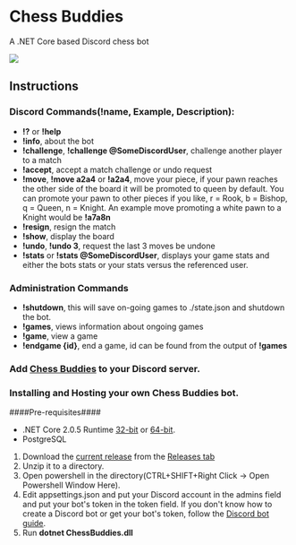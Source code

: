 # Chess Buddies
A .NET Core based Discord chess bot

<a href="https://discordbots.org/bot/400489160441462787">
  <img src="https://discordbots.org/api/widget/400489160441462787.svg" />
</a>

## Instructions

### Discord Commands(!name, Example, Description):
* **!?** or **!help**
* **!info**, about the bot
* **!challenge**, **!challenge @SomeDiscordUser**, challenge another player to a match
* **!accept**, accept a match challenge or undo request
* **!move**, **!move a2a4** or **!a2a4**, move your piece, if your pawn reaches the other side of the board it will be promoted to queen by default. You can promote your pawn to other pieces if you like, r = Rook, b = Bishop, q = Queen, n = Knight. An example move promoting a white pawn to a Knight would be **!a7a8n**
* **!resign**, resign the match
* **!show**, display the board
* **!undo**, **!undo 3**, request the last 3 moves be undone
* **!stats** or **!stats @SomeDiscordUser**, displays your game stats and either the bots stats or your stats versus the referenced user.

### Administration Commands
* **!shutdown**, this will save on-going games to ./state.json and shutdown the bot.
* **!games**, views information about ongoing games
* **!game**, view a game
* **!endgame {id}**, end a game, id can be found from the output of **!games**

### Add [Chess Buddies](https://discordapp.com/oauth2/authorize?&client_id=400489160441462787&scope=bot&permissions=0) to your Discord server.

### Installing and Hosting your own Chess Buddies bot.
####Pre-requisites####
* .NET Core 2.0.5 Runtime [32-bit](https://www.microsoft.com/net/download/thank-you/dotnet-runtime-2.0.5-windows-x86-installer) or [64-bit](https://www.microsoft.com/net/download/thank-you/dotnet-runtime-2.0.5-windows-x64-installer).
* PostgreSQL

1. Download the [current release](https://github.com/nvrnight/chessbuddies/releases/tag/1.0.14) from the [Releases tab](https://github.com/nvrnight/chessbuddies/releases)
2. Unzip it to a directory.
3. Open powershell in the directory(CTRL+SHIFT+Right Click -> Open Powershell Window Here).
4. Edit appsettings.json and put your Discord account in the admins field and put your bot's token in the token field. If you don't know how to create a Discord bot or get your bot's token, follow the [Discord bot guide](https://github.com/reactiflux/discord-irc/wiki/Creating-a-discord-bot-&-getting-a-token).
5. Run **dotnet ChessBuddies.dll**
